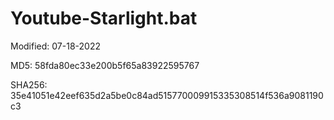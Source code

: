 # Youtube-Starlight.bat

Modified: 07-18-2022

MD5: 58fda80ec33e200b5f65a83922595767

SHA256: 35e41051e42eef635d2a5be0c84ad515770009915335308514f536a9081190c3
